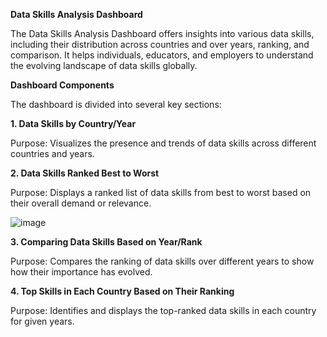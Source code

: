 **Data Skills Analysis Dashboard**

The Data Skills Analysis Dashboard offers insights into various data skills, including their distribution across countries and over years, ranking, and comparison. It helps individuals, educators, and employers to understand the evolving landscape of data skills globally.


**Dashboard Components**

The dashboard is divided into several key sections:

**1. Data Skills by Country/Year**

Purpose: Visualizes the presence and trends of data skills across different countries and years.

**2. Data Skills Ranked Best to Worst**


Purpose: Displays a ranked list of data skills from best to worst based on their overall demand or relevance.

![image](https://github.com/simranyesukumar7/Data_Skills_Tableau_Dashboard/assets/169213770/dc5beb27-6d29-4f03-8a41-fbe400a5eec7)


**3. Comparing Data Skills Based on Year/Rank**


Purpose: Compares the ranking of data skills over different years to show how their importance has evolved.


**4. Top Skills in Each Country Based on Their Ranking**


Purpose: Identifies and displays the top-ranked data skills in each country for given years.

